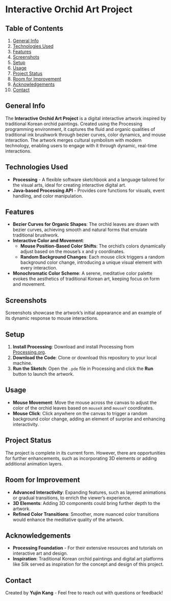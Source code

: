 # Interactive Orchid Art Project

## Table of Contents
1. [General Info](#general-info)
2. [Technologies Used](#technologies-used)
3. [Features](#features)
4. [Screenshots](#screenshots)
5. [Setup](#setup)
6. [Usage](#usage)
7. [Project Status](#project-status)
8. [Room for Improvement](#room-for-improvement)
9. [Acknowledgements](#acknowledgements)
10. [Contact](#contact)

## General Info
The **Interactive Orchid Art Project** is a digital interactive artwork inspired by traditional Korean orchid paintings. Created using the Processing programming environment, it captures the fluid and organic qualities of traditional ink brushwork through bezier curves, color dynamics, and mouse interaction. The artwork merges cultural symbolism with modern technology, enabling users to engage with it through dynamic, real-time interactions.

## Technologies Used
- **Processing** - A flexible software sketchbook and a language tailored for the visual arts, ideal for creating interactive digital art.
- **Java-based Processing API** - Provides core functions for visuals, event handling, and color manipulation.

## Features
- **Bezier Curves for Organic Shapes**: The orchid leaves are drawn with bezier curves, achieving smooth and natural forms that emulate traditional brushwork.
- **Interactive Color and Movement**:
  - **Mouse Position-Based Color Shifts**: The orchid’s colors dynamically adjust based on the mouse’s x and y coordinates.
  - **Random Background Changes**: Each mouse click triggers a random background color change, introducing a unique visual element with every interaction.
- **Monochromatic Color Scheme**: A serene, meditative color palette evokes the aesthetics of traditional Korean art, keeping focus on form and movement.

## Screenshots
Screenshots showcase the artwork’s initial appearance and an example of its dynamic response to mouse interactions.

## Setup
1. **Install Processing**: Download and install Processing from [Processing.org](https://processing.org/).
2. **Download the Code**: Clone or download this repository to your local machine.
3. **Run the Sketch**: Open the `.pde` file in Processing and click the **Run** button to launch the artwork.

## Usage
- **Mouse Movement**: Move the mouse across the canvas to adjust the color of the orchid leaves based on `mouseX` and `mouseY` coordinates.
- **Mouse Click**: Click anywhere on the canvas to trigger a random background color change, adding an element of surprise and enhancing interactivity.

## Project Status
The project is complete in its current form. However, there are opportunities for further enhancements, such as incorporating 3D elements or adding additional animation layers.

## Room for Improvement
- **Advanced Interactivity**: Expanding features, such as layered animations or gradual transitions, to enrich the viewer’s experience.
- **3D Elements**: Adding 3D components could bring further depth to the artwork.
- **Refined Color Transitions**: Smoother, more nuanced color transitions would enhance the meditative quality of the artwork.

## Acknowledgements
- **Processing Foundation** - For their extensive resources and tutorials on interactive art and design.
- **Inspiration**: Traditional Korean orchid paintings and digital art platforms like Silk served as inspiration for the concept and design of this project.

## Contact
Created by **Yujin Kang** - Feel free to reach out with questions or feedback!

